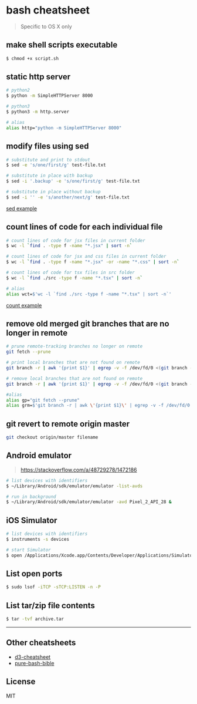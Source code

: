 # bash cheatsheet

> Specific to OS X only

## make shell scripts executable

```bash
$ chmod +x script.sh
```

## static http server

```bash
# python2
$ python -m SimpleHTTPServer 8000

# python3
$ python3 -m http.server

# alias
alias http="python -m SimpleHTTPServer 8000"
```

## modify files using sed

```bash
# substitute and print to stdout
$ sed -e 's/one/first/g' test-file.txt

# substitute in place with backup
$ sed -i '.backup' -e 's/one/first/g' test-file.txt

# substitute in place without backup
$ sed -i '' -e 's/another/next/g' test-file.txt
```

[sed example](./sed-example)

## count lines of code for each individual file

```bash
# count lines of code for jsx files in current folder
$ wc -l `find . -type f -name "*.jsx" | sort -n`

# count lines of code for jsx and css files in current folder
$ wc -l `find . -type f -name "*.jsx" -or -name "*.css" | sort -n`

# count lines of code for tsx files in src folder
$ wc -l `find ./src -type f -name "*.tsx" | sort -n`

# alias
alias wct=$'wc -l `find ./src -type f -name "*.tsx" | sort -n`'
```

[count example](./count-example)

## remove old merged git branches that are no longer in remote

```bash
# prune remote-tracking branches no longer on remote
git fetch --prune

# print local branches that are not found on remote
git branch -r | awk '{print $1}' | egrep -v -f /dev/fd/0 <(git branch -vv | grep origin) | awk '{print $1}'

# remove local branches that are not found on remote
git branch -r | awk '{print $1}' | egrep -v -f /dev/fd/0 <(git branch -vv | grep origin) | awk '{print $1}' | xargs git branch -d

#alias
alias gp="git fetch --prune"
alias grm=$'git branch -r | awk \'{print $1}\' | egrep -v -f /dev/fd/0 <(git branch -vv | grep origin) | awk \'{print $1}\' | xargs git branch -d'
```

## git revert to remote origin master

```bash
git checkout origin/master filename
```

## Android emulator

> https://stackoverflow.com/a/48729278/1472186

```bash
# list devices with identifiers
$ ~/Library/Android/sdk/emulator/emulator -list-avds

# run in background
$ ~/Library/Android/sdk/emulator/emulator -avd Pixel_2_API_28 &
```

## iOS Simulator

```bash
# list devices with identifiers
$ instruments -s devices

# start Simulator
$ open /Applications/Xcode.app/Contents/Developer/Applications/Simulator.app/
```

## List open ports

```bash
$ sudo lsof -iTCP -sTCP:LISTEN -n -P
```

## List tar/zip file contents

```bash
$ tar -tvf archive.tar
```

---

## Other cheatsheets
- [d3-cheatsheet](https://github.com/paradite/d3-cheatsheet)
- [pure-bash-bible](https://github.com/dylanaraps/pure-bash-bible)

## License

MIT
